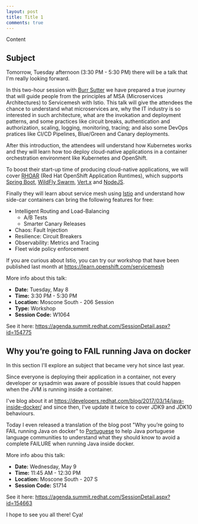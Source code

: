```yaml
---
layout: post
title: Title 1
comments: true
---
```


Content

## Subject

Tomorrow, Tuesday afternoon (3:30 PM - 5:30 PM) there will be a talk that I'm really looking forward.

In this two-hour session with [Burr Sutter](https://twitter.com/burrsutter) we have prepared a true journey that will guide people from the principles af MSA (Microservices Architectures) to Servicemesh with Istio. This talk will give the attendees the chance to understand what microservices are, why the IT industry is so interested in such architecture, what are the invokation and deployment patterns, and some practices like circuit breaks, authentication and authorization, scaling, logging, monitoring, tracing; and also some DevOps pratices like CI/CD Pipelines, Blue/Green and Canary deployments.

After this introduction, the attendees will understand how Kubernetes works and they will learn how too deploy cloud-native applications in a container orchestration environment like Kubernetes and OpenShift.

To boost their start-up time of producing cloud-native applications, we will cover [RHOAR](https://launch.openshift.io/) (Red Hat OpenShift Application Runtimes), which supports [Spring Boot](https://projects.spring.io/spring-boot/), [WildFly Swarm](http://wildfly-swarm.io/), [Vert.x](http://vertx.io/) and [NodeJS](https://nodejs.org/).

Finally they will learn about service mesh using [Istio](https://istio.io/) and understand how side-car containers can bring the following features for free:

- Intelligent Routing and Load-Balancing
  - A/B Tests
  - Smarter Canary Releases 
- Chaos: Fault Injection
- Resilience: Circuit Breakers
- Observability: Metrics and Tracing
- Fleet wide policy enforcement

If you are curious about Istio, you can try our workshop that have been published last month at <https://learn.openshift.com/servicemesh>

More info about this talk:

- **Date:** Tuesday, May 8 
- **Time:** 3:30 PM - 5:30 PM
- **Location:** Moscone South - 206 Session 
- **Type:** Workshop 
- **Session Code:** W1064

See it here: <https://agenda.summit.redhat.com/SessionDetail.aspx?id=154775>
 

## Why you’re going to FAIL running Java on docker

In this section I'll explore an subject that became very hot since last year.

Since everyone is deploying their application in a container, not every developer or sysadmin was aware of possible issues that could happen when the JVM is running inside a container.

I've blog about it at <https://developers.redhat.com/blog/2017/03/14/java-inside-docker/> and since then, I've update it twice to cover JDK9 and JDK10 behaviours.

Today I even released a translation of the blog post "Why you’re going to FAIL running Java on docker" to [Portuguese](/2018/05/07/java-no-docker) to help Java portuguese language communities to understand what they should know to avoid a complete FAILURE when running Java inside docker.

More info abou this talk:

- **Date:** Wednesday, May 9 
- **Time:** 11:45 AM - 12:30 PM 
- **Location:** Moscone South - 207 S
- **Session Code:** S1714

See it here: <https://agenda.summit.redhat.com/SessionDetail.aspx?id=154663>

I hope to see you all there! Cya!

